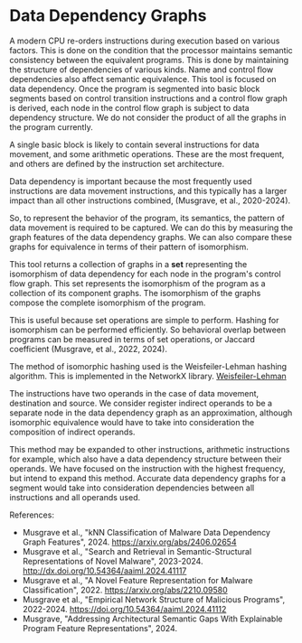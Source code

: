 # Data Dependency Graphs
A modern CPU re-orders instructions during execution based on various factors.  This is done on the condition that the processor maintains semantic consistency between the equivalent programs.  This is done by maintaining the structure of dependencies of various kinds.  Name and control flow dependencies also affect semantic equivalence.  This tool is focused on data dependency.  Once the program is segmented into basic block segments based on control transition instructions and a control flow graph is derived, each node in the control flow graph is subject to data dependency structure.  We do not consider the product of all the graphs in the program currently.

A single basic block is likely to contain several instructions for data movement, and some arithmetic operations.  These are the most frequent, and others are defined by the instruction set architecture.

Data dependency is important because the most frequently used instructions are data movement instructions, and this typically has a larger impact than all other instructions combined, (Musgrave, et al., 2020-2024).

So, to represent the behavior of the program, its semantics, the pattern of data movement is required to be captured.  We can do this by measuring the graph features of the data dependency graphs.  We can also compare these graphs for equivalence in terms of their pattern of isomorphism.

This tool returns a collection of graphs in a **set** representing the isomorphism of data dependency for each node in the program's control flow graph.  This set represents the isomorphism of the program as a collection of its component graphs.  The isomorphism of the graphs compose the complete isomorphism of the program.

This is useful because set operations are simple to perform.  Hashing for isomorphism can be performed efficiently.  So behavioral overlap between programs can be measured in terms of set operations, or Jaccard coefficient (Musgrave, et al., 2022, 2024).

The method of isomorphic hashing used is the Weisfeiler-Lehman hashing algorithm.  This is implemented in the NetworkX library.  [Weisfeiler-Lehman](https://networkx.org/documentation/stable/reference/algorithms/generated/networkx.algorithms.graph_hashing.weisfeiler_lehman_graph_hash.html#networkx.algorithms.graph_hashing.weisfeiler_lehman_graph_hash)

The instructions have two operands in the case of data movement, destination and source.  We consider register indirect operands to be a separate node in the data dependency graph as an approximation, although isomorphic equivalence would have to take into consideration the composition of indirect operands.

This method may be expanded to other instructions, arithmetic instructions for example, which also have a data dependency structure between their operands.  We have focused on the instruction with the highest frequency, but intend to expand this method.  Accurate data dependency graphs for a segment would take into consideration dependencies between all instructions and all operands used.


References:
- Musgrave et al., "kNN Classification of Malware Data Dependency Graph Features", 2024.  https://arxiv.org/abs/2406.02654
- Musgrave et al., "Search and Retrieval in Semantic-Structural Representations of Novel Malware", 2023-2024.  http://dx.doi.org/10.54364/aaiml.2024.41117
- Musgrave et al., "A Novel Feature Representation for Malware Classification", 2022.  https://arxiv.org/abs/2210.09580
- Musgrave et al., "Empirical Network Structure of Malicious Programs", 2022-2024.  https://doi.org/10.54364/aaiml.2024.41112
- Musgrave, "Addressing Architectural Semantic Gaps With Explainable Program Feature Representations", 2024.
